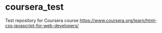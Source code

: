 # coursera_test
Test repository for Coursera course https://www.coursera.org/learn/html-css-javascript-for-web-developers/
